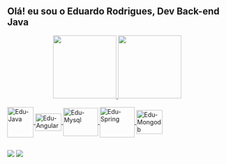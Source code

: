 ## Olá! eu sou o Eduardo Rodrigues, Dev Back-end Java

<div align="center">
  <a href="https://github.com/Eduardoxpro">
  <img height="145em"src="https://github-readme-stats.vercel.app/api?username=Eduardoxpro&show_icons=true&theme=blue-green&include_all_commits=true&count_private=true"/>
  <img height="145em" src="https://github-readme-stats.vercel.app/api/top-langs/?username=Eduardoxpro&layout=compact&langs_count=7&theme=blue-green"/>
</div>

<div style="display: inline_block"><br>
  <img align="center" alt="Edu-Java" height="70" width="60" src="https://cdn.jsdelivr.net/gh/devicons/devicon/icons/java/java-original-wordmark.svg" /> 
  <img align="center" alt="Edu-Angular" height="40" width="60" src="https://cdn.jsdelivr.net/gh/devicons/devicon/icons/angularjs/angularjs-original.svg" />
  <img align="center" alt="Edu-Mysql" height="65" width="80" src="https://cdn.jsdelivr.net/gh/devicons/devicon/icons/mysql/mysql-original-wordmark.svg" />
  <img align="center" alt="Edu-Spring" height="70" width="80" src="https://cdn.jsdelivr.net/gh/devicons/devicon/icons/spring/spring-original-wordmark.svg" />
  <img align="center" alt="Edu-Mongodb"  height="55" width="60" src="https://cdn.jsdelivr.net/gh/devicons/devicon/icons/mongodb/mongodb-original-wordmark.svg" />       
</div>
  
  ##
  
  <div> 

 
  <a href = "mailto:Eduardorodriguesxpro@gmail.com"><img src="https://img.shields.io/badge/Gmail-D14836?style=for-the-badge&logo=gmail&logoColor=white" target="_blank"></a>
  <a href="https://www.linkedin.com/in/eduardo-rodrigues-a9b927180/" target="_blank"><img src="https://img.shields.io/badge/-LinkedIn-%230077B5?style=for-the-badge&logo=linkedin&logoColor=white" target="_blank"></a> 
 
